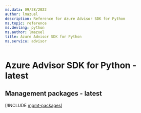 ```yaml
---
ms.data: 09/28/2022
author: lmazuel
description: Reference for Azure Advisor SDK for Python
ms.topic: reference
ms.devlang: python
ms.author: lmazuel
title: Azure Advisor SDK for Python
ms.service: advisor
---
```

# Azure Advisor SDK for Python - latest

## Management packages - latest
[!INCLUDE [mgmt-packages](advisor-mgmt-index.md)]
